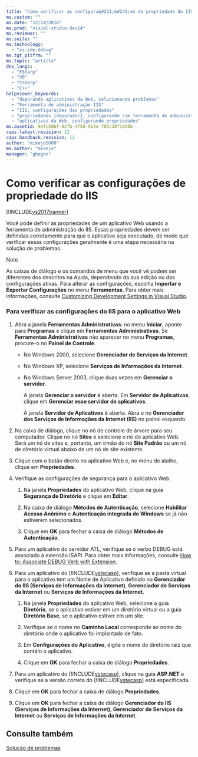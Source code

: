 ```yaml
---
title: "Como verificar as configura&#231;&#245;es de propriedade do IIS | Microsoft Docs"
ms.custom: ""
ms.date: "12/14/2016"
ms.prod: "visual-studio-dev14"
ms.reviewer: ""
ms.suite: ""
ms.technology: 
  - "vs-ide-debug"
ms.tgt_pltfrm: ""
ms.topic: "article"
dev_langs: 
  - "FSharp"
  - "VB"
  - "CSharp"
  - "C++"
helpviewer_keywords: 
  - "depurando aplicativos da Web, solucionando problemas"
  - "Ferramenta de administração IIS"
  - "IIS, configurações das propriedades"
  - "propriedades [depurador], configurando com ferramenta de administração IIS"
  - "aplicativos da Web, configurando propriedades"
ms.assetid: 9efc50bf-02fb-4750-9b3e-f03c38f10d8b
caps.latest.revision: 12
caps.handback.revision: 12
author: "mikejo5000"
ms.author: "mikejo"
manager: "ghogen"
---
```

# Como verificar as configura&#231;&#245;es de propriedade do IIS
[!INCLUDE[vs2017banner](../code-quality/includes/vs2017banner.md)]

Você pode definir as propriedades de um aplicativo Web usando a ferramenta de administração do IIS.  Essas propriedades devem ser definidas corretamente para que o aplicativo seja executado, de modo que verificar essas configurações geralmente é uma etapa necessária na solução de problemas.  
  
> [!NOTE]
>  As caixas de diálogo e os comandos de menu que você vê podem ser diferentes dos descritos na Ajuda, dependendo da sua edição ou das configurações ativas.  Para alterar as configurações, escolha **Importar e Exportar Configurações** no menu **Ferramentas**.  Para obter mais informações, consulte [Customizing Development Settings in Visual Studio](http://msdn.microsoft.com/pt-br/22c4debb-4e31-47a8-8f19-16f328d7dcd3).  
  
### Para verificar as configurações do IIS para o aplicativo Web  
  
1.  Abra a janela **Ferramentas Administrativas**: no menu **Iniciar**, aponte para **Programas** e clique em **Ferramentas Administrativas**.  Se **Ferramentas Administrativas** não aparecer no menu **Programas**, procure\-o no **Painel de Controle**.  
  
    -   No Windows 2000, selecione **Gerenciador de Serviços da Internet**.  
  
    -   No Windows XP, selecione **Serviços de Informações da Internet**.  
  
    -   No Windows Server 2003, clique duas vezes em **Gerenciar o servidor**.  
  
         A janela **Gerenciar o servidor** é aberta.  Em **Servidor de Aplicativos**, clique em **Gerenciar esse servidor de aplicativos**.  
  
         A janela **Servidor de Aplicativos** é aberta.  Abra o nó **Gerenciador dos Serviços de Informações da Internet \(IIS\)** no painel esquerdo.  
  
2.  Na caixa de diálogo, clique no nó de controle de árvore para seu computador.  Clique no nó **Sites** e selecione o nó do aplicativo Web.  Será um nó de sites e, portanto, um irmão do nó **Site Padrão** ou um nó de diretório virtual abaixo de um nó de site existente.  
  
3.  Clique com o botão direito no aplicativo Web e, no menu de atalho, clique em **Propriedades**.  
  
4.  Verifique as configurações de segurança para o aplicativo Web:  
  
    1.  Na janela **Propriedades** do aplicativo Web, clique na guia **Segurança de Diretório** e clique em **Editar**.  
  
    2.  Na caixa de diálogo **Métodos de Autenticação**, selecione **Habilitar Acesso Anônimo** e **Autenticação integrada do Windows** se já não estiverem selecionados.  
  
    3.  Clique em **OK** para fechar a caixa de diálogo **Métodos de Autenticação**.  
  
5.  Para um aplicativo do servidor ATL, verifique se o verbo DEBUG está associado à extensão ISAPI.  Para obter mais informações, consulte [How to: Associate DEBUG Verb with Extension](http://msdn.microsoft.com/pt-br/50d261d3-4bd4-41c0-b44e-3591086f121e).  
  
6.  Para um aplicativo do [!INCLUDE[vstecasp](../code-quality/includes/vstecasp_md.md)], verifique se a pasta virtual para o aplicativo tem um Nome de Aplicativo definido no **Gerenciador do IIS \(Serviços de Informações da Internet\)**, **Gerenciador de Serviços da Internet** ou **Serviços de Informações da Internet**.  
  
    1.  Na janela **Propriedades** do aplicativo Web, selecione a guia **Diretório**, se o aplicativo estiver em um diretório virtual ou a guia **Diretório Base**, se o aplicativo estiver em um site.  
  
    2.  Verifique se o nome no **Caminho Local** corresponde ao nome do diretório onde o aplicativo foi implantado de fato.  
  
    3.  Em **Configurações do Aplicativo**, digite o nome do diretório raiz que contém o aplicativo.  
  
    4.  Clique em **OK** para fechar a caixa de diálogo **Propriedades**.  
  
7.  Para um aplicativo do [!INCLUDE[vstecasp](../code-quality/includes/vstecasp_md.md)], clique na guia **ASP.NET** e verifique se a versão correta do [!INCLUDE[vstecasp](../code-quality/includes/vstecasp_md.md)] está especificada.  
  
8.  Clique em **OK** para fechar a caixa de diálogo **Propriedades**.  
  
9. Clique em **OK** para fechar a caixa de diálogo **Gerenciador do IIS \(Serviços de Informações da Internet\)**, **Gerenciador de Serviços da Internet** ou **Serviços de Informações da Internet**.  
  
## Consulte também  
 [Solução de problemas](../debugger/debugging-web-applications-troubleshooting.md)